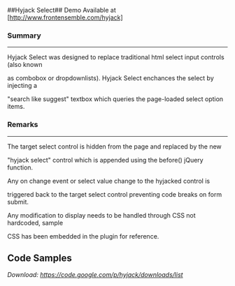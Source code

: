 ##Hyjack Select##
Demo Available at [http://www.frontensemble.com/hyjack] 



 
  ### Summary ###
  *************************************************************************************
  
  Hyjack Select was designed to replace traditional html select input controls (also known

  as combobox or dropdownlists).  Hyjack Select enchances the select by injecting a 

  "search like suggest" textbox which queries the page-loaded select option items.  
 



 
  ### Remarks ###
  *************************************************************************************
  
  The target select control is hidden from the page and replaced by the new 

  "hyjack select" control which is appended using the before() jQuery function.
 
  Any on change event or select value change to the hyjacked control is 

  triggered back to the target select control preventing code breaks on form submit.

  Any modification to display needs to be handled through CSS not hardcoded, sample

  CSS has been embedded in the plugin for reference.
 



 
  ## Code Samples
  
 
  <script type='text/javascript'>
    

    /// Single ID which assumes all default 
    
    $('#selector').hyjack_select();


    /// Multiple CLASS with customization 
    
    $('.selector').hyjack_select({          /* Defaults */

        ddImage: 'image/of/arrow.png',      // arrow_down.png

        ddCancel: 'image/of/cancel.png',    // cancel.png

        ddImageClass: 'class_of_arrow',     // hjsel_ddImage

        ddCancelClass: 'class_of_cancel',   // hjsel_ddCancel

        emptyMessage: 'No Items Message',   // No Items to Display

        offset: (int)extra_space,           // 15

        filter: 'search_algorithm',         // 'like', 'first', 'words'

        restrictSearch: false/true          // false

    });


    /// Update Functions
 
    $.hyjack_select.update('.selector');    // Update by Selector
 
    $.hyjack_select.update();               // Update All hyjacks


    /// Dispose Functions

    $.hyjack_select.dispose('.selector');   // Dispose by Selector

    $.hyjack_select.dispose();              // Dispose All hyjacks


  </script>
 


*Download: https://code.google.com/p/hyjack/downloads/list*

